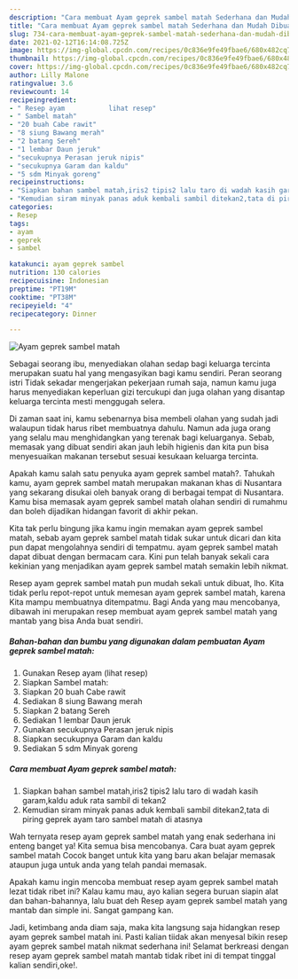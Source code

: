```yaml
---
description: "Cara membuat Ayam geprek sambel matah Sederhana dan Mudah Dibuat"
title: "Cara membuat Ayam geprek sambel matah Sederhana dan Mudah Dibuat"
slug: 734-cara-membuat-ayam-geprek-sambel-matah-sederhana-dan-mudah-dibuat
date: 2021-02-12T16:14:08.725Z
image: https://img-global.cpcdn.com/recipes/0c836e9fe49fbae6/680x482cq70/ayam-geprek-sambel-matah-foto-resep-utama.jpg
thumbnail: https://img-global.cpcdn.com/recipes/0c836e9fe49fbae6/680x482cq70/ayam-geprek-sambel-matah-foto-resep-utama.jpg
cover: https://img-global.cpcdn.com/recipes/0c836e9fe49fbae6/680x482cq70/ayam-geprek-sambel-matah-foto-resep-utama.jpg
author: Lilly Malone
ratingvalue: 3.6
reviewcount: 14
recipeingredient:
- " Resep ayam           lihat resep"
- " Sambel matah"
- "20 buah Cabe rawit"
- "8 siung Bawang merah"
- "2 batang Sereh"
- "1 lembar Daun jeruk"
- "secukupnya Perasan jeruk nipis"
- "secukupnya Garam dan kaldu"
- "5 sdm Minyak goreng"
recipeinstructions:
- "Siapkan bahan sambel matah,iris2 tipis2 lalu taro di wadah kasih garam,kaldu aduk rata sambil di tekan2"
- "Kemudian siram minyak panas aduk kembali sambil ditekan2,tata di piring geprek ayam taro sambel matah di atasnya"
categories:
- Resep
tags:
- ayam
- geprek
- sambel

katakunci: ayam geprek sambel 
nutrition: 130 calories
recipecuisine: Indonesian
preptime: "PT19M"
cooktime: "PT38M"
recipeyield: "4"
recipecategory: Dinner

---
```



![Ayam geprek sambel matah](https://img-global.cpcdn.com/recipes/0c836e9fe49fbae6/680x482cq70/ayam-geprek-sambel-matah-foto-resep-utama.jpg)

Sebagai seorang ibu, menyediakan olahan sedap bagi keluarga tercinta merupakan suatu hal yang mengasyikan bagi kamu sendiri. Peran seorang istri Tidak sekadar mengerjakan pekerjaan rumah saja, namun kamu juga harus menyediakan keperluan gizi tercukupi dan juga olahan yang disantap keluarga tercinta mesti menggugah selera.

Di zaman  saat ini, kamu sebenarnya bisa membeli olahan yang sudah jadi walaupun tidak harus ribet membuatnya dahulu. Namun ada juga orang yang selalu mau menghidangkan yang terenak bagi keluarganya. Sebab, memasak yang dibuat sendiri akan jauh lebih higienis dan kita pun bisa menyesuaikan makanan tersebut sesuai kesukaan keluarga tercinta. 



Apakah kamu salah satu penyuka ayam geprek sambel matah?. Tahukah kamu, ayam geprek sambel matah merupakan makanan khas di Nusantara yang sekarang disukai oleh banyak orang di berbagai tempat di Nusantara. Kamu bisa memasak ayam geprek sambel matah olahan sendiri di rumahmu dan boleh dijadikan hidangan favorit di akhir pekan.

Kita tak perlu bingung jika kamu ingin memakan ayam geprek sambel matah, sebab ayam geprek sambel matah tidak sukar untuk dicari dan kita pun dapat mengolahnya sendiri di tempatmu. ayam geprek sambel matah dapat dibuat dengan bermacam cara. Kini pun telah banyak sekali cara kekinian yang menjadikan ayam geprek sambel matah semakin lebih nikmat.

Resep ayam geprek sambel matah pun mudah sekali untuk dibuat, lho. Kita tidak perlu repot-repot untuk memesan ayam geprek sambel matah, karena Kita mampu membuatnya ditempatmu. Bagi Anda yang mau mencobanya, dibawah ini merupakan resep membuat ayam geprek sambel matah yang mantab yang bisa Anda buat sendiri.

<!--inarticleads1-->

##### Bahan-bahan dan bumbu yang digunakan dalam pembuatan Ayam geprek sambel matah:

1. Gunakan  Resep ayam           (lihat resep)
1. Siapkan  Sambel matah:
1. Siapkan 20 buah Cabe rawit
1. Sediakan 8 siung Bawang merah
1. Siapkan 2 batang Sereh
1. Sediakan 1 lembar Daun jeruk
1. Gunakan secukupnya Perasan jeruk nipis
1. Siapkan secukupnya Garam dan kaldu
1. Sediakan 5 sdm Minyak goreng




<!--inarticleads2-->

##### Cara membuat Ayam geprek sambel matah:

1. Siapkan bahan sambel matah,iris2 tipis2 lalu taro di wadah kasih garam,kaldu aduk rata sambil di tekan2
1. Kemudian siram minyak panas aduk kembali sambil ditekan2,tata di piring geprek ayam taro sambel matah di atasnya




Wah ternyata resep ayam geprek sambel matah yang enak sederhana ini enteng banget ya! Kita semua bisa mencobanya. Cara buat ayam geprek sambel matah Cocok banget untuk kita yang baru akan belajar memasak ataupun juga untuk anda yang telah pandai memasak.

Apakah kamu ingin mencoba membuat resep ayam geprek sambel matah lezat tidak ribet ini? Kalau kamu mau, ayo kalian segera buruan siapin alat dan bahan-bahannya, lalu buat deh Resep ayam geprek sambel matah yang mantab dan simple ini. Sangat gampang kan. 

Jadi, ketimbang anda diam saja, maka kita langsung saja hidangkan resep ayam geprek sambel matah ini. Pasti kalian tiidak akan menyesal bikin resep ayam geprek sambel matah nikmat sederhana ini! Selamat berkreasi dengan resep ayam geprek sambel matah mantab tidak ribet ini di tempat tinggal kalian sendiri,oke!.


